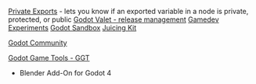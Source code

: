 [Private Exports](https://godotengine.org/asset-library/asset/2136) - lets you know if an exported variable in a node is private, protected, or public
[Godot Valet - release management](https://poplava.itch.io/godot-valet)
[Gamedev Experiments](https://pigdev.itch.io/experiments)
[Godot Sandbox](https://pigdev.itch.io/godot-sandbox)
[Juicing Kit](https://pigdev.itch.io/juicing-kit)


[Godot Community](https://godotcommunity.itch.io/app)

[Godot Game Tools - GGT](https://viniguerrero.itch.io/godot-game-tools)
+ Blender Add-On for Godot 4